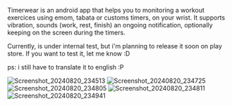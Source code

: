 Timerwear is an android app that helps you to monitoring a workout exercices using emom, tabata or customs timers, on your wrist. 
It supports vibration, sounds (work, rest, finish) an ongoing notification, optionally keeping on the screen during the timers.

Currently, is under internal test, but i'm planning to release it soon on play store. If you want to test it, let me know :D

ps: i still have to translate it to english :P


![Screenshot_20240820_234513](https://github.com/user-attachments/assets/87d1f4b1-e9a2-4184-a096-62611926c15e)
![Screenshot_20240820_234725](https://github.com/user-attachments/assets/ee521178-55bf-4ac2-883f-1308df1450e2)
![Screenshot_20240820_234805](https://github.com/user-attachments/assets/593c860f-9ad3-44cd-9eb8-72908ad425ca)
![Screenshot_20240820_234811](https://github.com/user-attachments/assets/162eaf76-8116-4147-ba1d-2372df3a8d46)
![Screenshot_20240820_234941](https://github.com/user-attachments/assets/bc95ad3a-184d-41d3-967f-6e652f823a2a)
